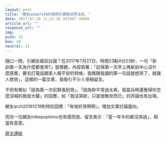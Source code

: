 ```yaml
---
layout: post
title: "網友adam7148的提問引網路世界注目。"
date: 2017-07-28 11:22:39.347987 +0800
article_url: ""
response_url: ""
img: 
push: 32
boo: 10
neutral: 31
---
```


隨口一問，引網友瘋狂討論？在2017年7月27日，時間23點4分23秒，一句「新訓第一天為什麼都會哭?」當標題，內容寫著：「記得第一天早上再新訓中心沒什麼感覺，要去打電話跟家人報平安的時候，我媽跟我講的第一句話就想哭了，就讓人想哭」，這樣的一篇文章，竟吸引不少人爭相留言。

不但有類似「因為第一次前緊張到哭」、「因為妳平常過太爽，我當兵時還覺得你怎麼沒喊的我爸大聲」的回應，如「我沒哭欸，只是很無奈而已」的評論也有出現。

網友arch20161219則特別回應：「有啥好哭啊啊」，增加文章討論面向。

而另一位網友mikepopkimo也有感而發，留言表示：「當一年半的都沒哭過」，相當有意思。

<a href = "https://www.ptt.cc/bbs/Gossiping/M.1501167868.A.D35.html">原文連結</a>

